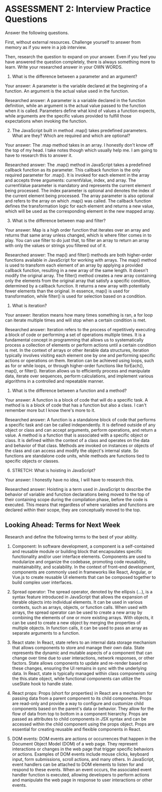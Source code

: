 # ASSESSMENT 2: Interview Practice Questions

Answer the following questions.

First, without external resources. Challenge yourself to answer from memory as if you were in a job interview.

Then, research the question to expand on your answer. Even if you feel you have answered the question completely, there is always something more to learn. Write your researched answer in your OWN WORDS.

1. What is the difference between a parameter and an argument?

Your answer: A parameter is the variable declared at the beginning of a function.  An argument is the actual value used in the function.

Researched answer: 
A parameter is a variable declared in the function definition, while an argument is the actual value passed to the function when it is called. Parameters define what kind of values a function expects, while arguments are the specific values provided to fulfill those expectations when invoking the function.

2. The JavaScript built in method .map() takes predefined parameters. What are they? Which are required and which are optional?

Your answer: The .map method takes in an array. I honestly don't know off the top of my head. I take notes though which usually help me. I am going to have to research this to answer it.

Researched answer: 
The .map() method in JavaScript takes a predefined callback function as its parameter. This callback function is the only required parameter for .map(). It is invoked for each element in the array and accepts three arguments: currentValue, index, and array. The currentValue parameter is mandatory and represents the current element being processed. The index parameter is optional and denotes the index of the current element being processed. The array parameter is also optional and refers to the array on which .map() was called. The callback function defines the transformation logic for each element and returns a new value, which will be used as the corresponding element in the new mapped array. 

3. What is the difference between map and filter?

Your answer: Map is a high order function that iterates over an array and returns that same array unless changed, which is where filter comes in to play. You can use filter to do just that, to filter an array to return an array with only the values or strings you filtered out of it.

Researched answer: 
The map() and filter() methods are both higher-order functions available in JavaScript for working with arrays. The map() method is used to transform each element of an array by applying a provided callback function, resulting in a new array of the same length. It doesn't modify the original array. The filter() method creates a new array containing only the elements from the original array that satisfy a specific condition, determined by a callback function. It returns a new array with potentially fewer elements than the original. In essence, map() is used for transformation, while filter() is used for selection based on a condition.

1. What is iteration?

Your answer: Iteration means how many times something is ran, a for loop can iterate multiple times and will stop when a certain condition is met. 

Researched answer: 
Iteration refers to the process of repetitively executing a block of code or performing a set of operations multiple times. It is a fundamental concept in programming that allows us to systematically process a collection of elements or perform actions until a certain condition is met. In the context of arrays or other iterable data structures, iteration typically involves visiting each element one by one and performing specific actions or operations on them. Iteration can be achieved using loops, such as for or while loops, or through higher-order functions like forEach(), map(), or filter(). Iteration allows us to efficiently process and manipulate data, iterate over sequences, perform calculations, and implement various algorithms in a controlled and repeatable manner.

1. What is the difference between a function and a method?

Your answer: A function is a block of code that will do a specific task.  A method is is a block of code that has a function but also a class. I can't remember more but I know there's more to it. 

Researched answer:
A function is a standalone block of code that performs a specific task and can be called independently. It is defined outside of any object or class and can accept arguments, perform operations, and return a value. A method is a function that is associated with a specific object or class. It is defined within the context of a class and operates on the data and behavior of that class. Methods are invoked on instances or objects of the class and can access and modify the object's internal state. So functions are standalone code units, while methods are functions tied to specific objects or classes.

6. STRETCH: What is hoisting in JavaScript?

Your answer: I honestly have no idea, I will have to research this.

Researched answer: Hoisting is a term used in JavaScript to describe the behavior of variable and function declarations being moved to the top of their containing scope during the compilation phase, before the code is executed. This means that regardless of where variables and functions are declared within their scope, they are conceptually moved to the top.



## Looking Ahead: Terms for Next Week

Research and define the following terms to the best of your ability.

1. Component: 
In software development, a component is a self-contained and reusable module or building block that encapsulates specific functionality and/or user interface elements. Components are used to modularize and organize the codebase, promoting code reusability, maintainability, and scalability. In the context of front-end development, components are commonly used in frameworks like React, Angular, or Vue.js to create reusable UI elements that can be composed together to build complex user interfaces.

2. Spread operator:
The spread operator, denoted by the ellipsis (...), is a syntax feature introduced in JavaScript that allows the expansion of iterable objects into individual elements. It can be used in various contexts, such as arrays, objects, or function calls. When used with arrays, the spread operator can be used to create a new array by combining the elements of one or more existing arrays. With objects, it can be used to create a new object by merging the properties of multiple objects. In function calls, it can be used to pass an array as separate arguments to a function.

3. React state:
In React, state refers to an internal data storage mechanism that allows components to store and manage their own data. State represents the dynamic and mutable aspects of a component that can change over time due to user interactions, network responses, or other factors. State allows components to update and re-render based on these changes, ensuring the UI remains in sync with the underlying data. In React, state is typically managed within class components using the this.state object, while functional components can utilize the useState hook to handle state.

4. React props:
Props (short for properties) in React are a mechanism for passing data from a parent component to its child components. Props are read-only and provide a way to configure and customize child components based on the parent's data or behavior. They allow for the flow of data from top to bottom in a component hierarchy. Props are passed as attributes to child components in JSX syntax and can be accessed within the child component using the props object. Props are essential for creating reusable and flexible components in React.

5. DOM events:
DOM events are actions or occurrences that happen in the Document Object Model (DOM) of a web page. They represent interactions or changes in the web page that trigger specific behaviors or actions. Examples of DOM events include mouse clicks, keyboard input, form submissions, scroll actions, and many others. In JavaScript, event handlers can be attached to DOM elements to listen for and respond to these events. When an event occurs, the associated event handler function is executed, allowing developers to perform actions and manipulate the web page in response to user interactions or other events.
